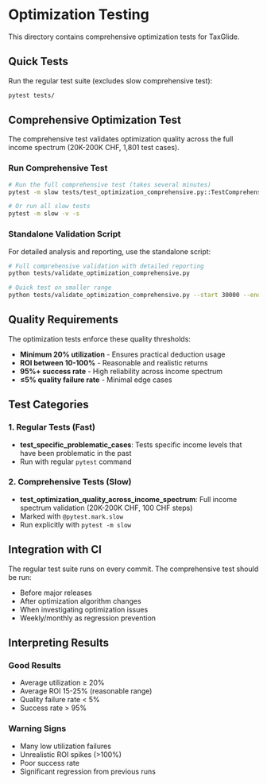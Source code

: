 # Optimization Testing

This directory contains comprehensive optimization tests for TaxGlide.

## Quick Tests

Run the regular test suite (excludes slow comprehensive test):

```bash
pytest tests/
```

## Comprehensive Optimization Test

The comprehensive test validates optimization quality across the full income spectrum (20K-200K CHF, 1,801 test cases).

### Run Comprehensive Test

```bash
# Run the full comprehensive test (takes several minutes)
pytest -m slow tests/test_optimization_comprehensive.py::TestComprehensiveOptimization::test_optimization_quality_across_income_spectrum -v -s

# Or run all slow tests
pytest -m slow -v -s
```

### Standalone Validation Script

For detailed analysis and reporting, use the standalone script:

```bash
# Full comprehensive validation with detailed reporting
python tests/validate_optimization_comprehensive.py

# Quick test on smaller range
python tests/validate_optimization_comprehensive.py --start 30000 --end 50000 --step 1000
```

## Quality Requirements

The optimization tests enforce these quality thresholds:

- **Minimum 20% utilization** - Ensures practical deduction usage
- **ROI between 10-100%** - Reasonable and realistic returns  
- **95%+ success rate** - High reliability across income spectrum
- **≤5% quality failure rate** - Minimal edge cases

## Test Categories

### 1. Regular Tests (Fast)
- **test_specific_problematic_cases**: Tests specific income levels that have been problematic in the past
- Run with regular `pytest` command

### 2. Comprehensive Tests (Slow) 
- **test_optimization_quality_across_income_spectrum**: Full income spectrum validation (20K-200K CHF, 100 CHF steps)
- Marked with `@pytest.mark.slow`
- Run explicitly with `pytest -m slow`

## Integration with CI

The regular test suite runs on every commit. The comprehensive test should be run:

- Before major releases
- After optimization algorithm changes  
- When investigating optimization issues
- Weekly/monthly as regression prevention

## Interpreting Results

### Good Results
- Average utilization ≥ 20%
- Average ROI 15-25% (reasonable range)
- Quality failure rate < 5%
- Success rate > 95%

### Warning Signs
- Many low utilization failures
- Unrealistic ROI spikes (>100%)
- Poor success rate
- Significant regression from previous runs
